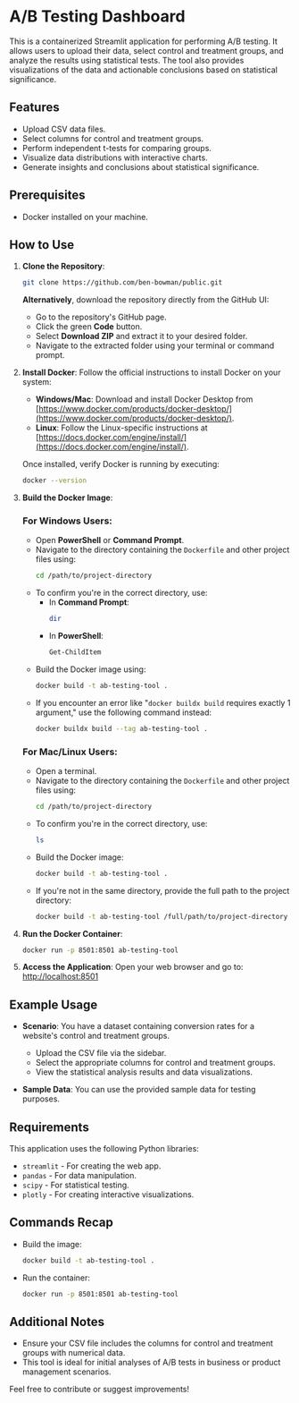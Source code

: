 
# A/B Testing Dashboard

This is a containerized Streamlit application for performing A/B testing. It allows users to upload their data, select control and treatment groups, and analyze the results using statistical tests. The tool also provides visualizations of the data and actionable conclusions based on statistical significance.

## Features
- Upload CSV data files.
- Select columns for control and treatment groups.
- Perform independent t-tests for comparing groups.
- Visualize data distributions with interactive charts.
- Generate insights and conclusions about statistical significance.

## Prerequisites
- Docker installed on your machine.

## How to Use

1. **Clone the Repository**:
   ```bash
   git clone https://github.com/ben-bowman/public.git
   ```

   **Alternatively**, download the repository directly from the GitHub UI:
   - Go to the repository's GitHub page.
   - Click the green **Code** button.
   - Select **Download ZIP** and extract it to your desired folder.
   - Navigate to the extracted folder using your terminal or command prompt.

2. **Install Docker**:
   Follow the official instructions to install Docker on your system:
   - **Windows/Mac**: Download and install Docker Desktop from [https://www.docker.com/products/docker-desktop/](https://www.docker.com/products/docker-desktop/).
   - **Linux**: Follow the Linux-specific instructions at [https://docs.docker.com/engine/install/](https://docs.docker.com/engine/install/).

   Once installed, verify Docker is running by executing:
   ```bash
   docker --version
   ```

3. **Build the Docker Image**:

   ### For Windows Users:
   - Open **PowerShell** or **Command Prompt**.
   - Navigate to the directory containing the `Dockerfile` and other project files using:
     ```bash
     cd /path/to/project-directory
     ```
   - To confirm you're in the correct directory, use:
     - In **Command Prompt**: 
       ```bash
       dir
       ```
     - In **PowerShell**: 
       ```bash
       Get-ChildItem
       ```
   - Build the Docker image using:
     ```bash
     docker build -t ab-testing-tool .
     ```
   - If you encounter an error like "`docker buildx build` requires exactly 1 argument," use the following command instead:
     ```bash
     docker buildx build --tag ab-testing-tool .
     ```

   ### For Mac/Linux Users:
   - Open a terminal.
   - Navigate to the directory containing the `Dockerfile` and other project files using:
     ```bash
     cd /path/to/project-directory
     ```
   - To confirm you're in the correct directory, use:
     ```bash
     ls
     ```
   - Build the Docker image:
     ```bash
     docker build -t ab-testing-tool .
     ```
   - If you're not in the same directory, provide the full path to the project directory:
     ```bash
     docker build -t ab-testing-tool /full/path/to/project-directory
     ```

4. **Run the Docker Container**:
   ```bash
   docker run -p 8501:8501 ab-testing-tool
   ```

5. **Access the Application**:
   Open your web browser and go to: [http://localhost:8501](http://localhost:8501)

## Example Usage
- **Scenario**: You have a dataset containing conversion rates for a website's control and treatment groups.
  - Upload the CSV file via the sidebar.
  - Select the appropriate columns for control and treatment groups.
  - View the statistical analysis results and data visualizations.

- **Sample Data**: You can use the provided sample data for testing purposes.

## Requirements
This application uses the following Python libraries:
- `streamlit` - For creating the web app.
- `pandas` - For data manipulation.
- `scipy` - For statistical testing.
- `plotly` - For creating interactive visualizations.

## Commands Recap
- Build the image:
  ```bash
  docker build -t ab-testing-tool .
  ```
- Run the container:
  ```bash
  docker run -p 8501:8501 ab-testing-tool
  ```

## Additional Notes
- Ensure your CSV file includes the columns for control and treatment groups with numerical data.
- This tool is ideal for initial analyses of A/B tests in business or product management scenarios.

Feel free to contribute or suggest improvements!
